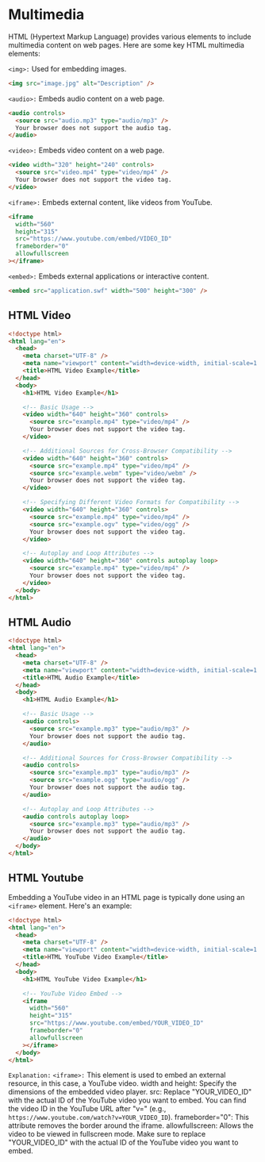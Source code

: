 # Multimedia

HTML (Hypertext Markup Language) provides various elements to include multimedia content on web pages. Here are some key HTML multimedia elements:

`<img>:` Used for embedding images.

```html
<img src="image.jpg" alt="Description" />
```

`<audio>:` Embeds audio content on a web page.

```html
<audio controls>
  <source src="audio.mp3" type="audio/mp3" />
  Your browser does not support the audio tag.
</audio>
```

`<video>:` Embeds video content on a web page.

```html
<video width="320" height="240" controls>
  <source src="video.mp4" type="video/mp4" />
  Your browser does not support the video tag.
</video>
```

`<iframe>:` Embeds external content, like videos from YouTube.

```html
<iframe
  width="560"
  height="315"
  src="https://www.youtube.com/embed/VIDEO_ID"
  frameborder="0"
  allowfullscreen
></iframe>
```

`<embed>:` Embeds external applications or interactive content.

```html
<embed src="application.swf" width="500" height="300" />
```

## HTML Video

```html
<!doctype html>
<html lang="en">
  <head>
    <meta charset="UTF-8" />
    <meta name="viewport" content="width=device-width, initial-scale=1.0" />
    <title>HTML Video Example</title>
  </head>
  <body>
    <h1>HTML Video Example</h1>

    <!-- Basic Usage -->
    <video width="640" height="360" controls>
      <source src="example.mp4" type="video/mp4" />
      Your browser does not support the video tag.
    </video>

    <!-- Additional Sources for Cross-Browser Compatibility -->
    <video width="640" height="360" controls>
      <source src="example.mp4" type="video/mp4" />
      <source src="example.webm" type="video/webm" />
      Your browser does not support the video tag.
    </video>

    <!-- Specifying Different Video Formats for Compatibility -->
    <video width="640" height="360" controls>
      <source src="example.mp4" type="video/mp4" />
      <source src="example.ogv" type="video/ogg" />
      Your browser does not support the video tag.
    </video>

    <!-- Autoplay and Loop Attributes -->
    <video width="640" height="360" controls autoplay loop>
      <source src="example.mp4" type="video/mp4" />
      Your browser does not support the video tag.
    </video>
  </body>
</html>
```

## HTML Audio

```html
<!doctype html>
<html lang="en">
  <head>
    <meta charset="UTF-8" />
    <meta name="viewport" content="width=device-width, initial-scale=1.0" />
    <title>HTML Audio Example</title>
  </head>
  <body>
    <h1>HTML Audio Example</h1>

    <!-- Basic Usage -->
    <audio controls>
      <source src="example.mp3" type="audio/mp3" />
      Your browser does not support the audio tag.
    </audio>

    <!-- Additional Sources for Cross-Browser Compatibility -->
    <audio controls>
      <source src="example.mp3" type="audio/mp3" />
      <source src="example.ogg" type="audio/ogg" />
      Your browser does not support the audio tag.
    </audio>

    <!-- Autoplay and Loop Attributes -->
    <audio controls autoplay loop>
      <source src="example.mp3" type="audio/mp3" />
      Your browser does not support the audio tag.
    </audio>
  </body>
</html>
```

## HTML Youtube

Embedding a YouTube video in an HTML page is typically done using an `<iframe>` element. Here's an example:

```html
<!doctype html>
<html lang="en">
  <head>
    <meta charset="UTF-8" />
    <meta name="viewport" content="width=device-width, initial-scale=1.0" />
    <title>HTML YouTube Video Example</title>
  </head>
  <body>
    <h1>HTML YouTube Video Example</h1>

    <!-- YouTube Video Embed -->
    <iframe
      width="560"
      height="315"
      src="https://www.youtube.com/embed/YOUR_VIDEO_ID"
      frameborder="0"
      allowfullscreen
    ></iframe>
  </body>
</html>
```

`Explanation:`
`<iframe>:` This element is used to embed an external resource, in this case, a YouTube video.
width and height: Specify the dimensions of the embedded video player.
src: Replace "YOUR_VIDEO_ID" with the actual ID of the YouTube video you want to embed. You can find the video ID in the YouTube URL after "v=" (e.g., `https://www.youtube.com/watch?v=YOUR_VIDEO_ID`).
frameborder="0": This attribute removes the border around the iframe.
allowfullscreen: Allows the video to be viewed in fullscreen mode.
Make sure to replace "YOUR_VIDEO_ID" with the actual ID of the YouTube video you want to embed.
